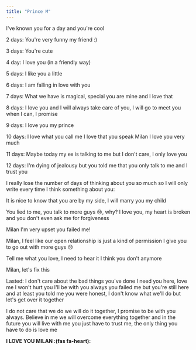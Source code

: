 ```yaml
---
title: "Prince M"
---
```

I've known you for a day and you're cool

2 days: You're very funny my friend :)

3 days: You're cute

4 day: I love you (in a friendly way)

5 days: I like you a little

6 days: I am falling in love with you

7 days: What we have is magical, special you are mine and I love that

8 days: I love you and I will always take care of you, I will go to meet you when I can, I promise

9 days: I love you my prince

10 days: I love what you call me I love that you speak Milan I love you very much

11 days: Maybe today my ex is talking to me but I don't care, I only love you

12 days: I'm dying of jealousy but you told me that you only talk to me and I trust you

I really lose the number of days of thinking about you so much so I will only write every time I think something about you:

It is nice to know that you are by my side, I will marry you my child

You lied to me, you talk to more guys :cry:, why? I love you, my heart is broken and you don't even ask me for forgiveness

Milan I'm very upset you failed me!

Milan, I feel like our open relationship is just a kind of permission I give you to go out with more guys :cry:

Tell me what you love, I need to hear it I think you don't anymore

Milan, let's fix this

Lasted: I don't care about the bad things you've done I need you here, love me I won't hurt you I'll be with you always you failed me but you're still here and at least you told me you were honest, I don't know what we'll do but let's get over it together

I do not care that we do we will do it together, I promise to be with you always. Believe in me we will overcome everything together and in the future you will live with me you just have to trust me, the only thing you have to do is love me

**I LOVE YOU MILAN :(fas fa-heart):**
